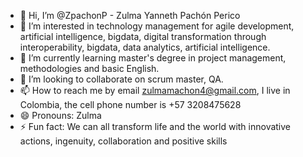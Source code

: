 - 👋 Hi, I’m @ZpachonP - Zulma Yanneth Pachón Perico
- 👀 I’m interested in technology management for agile development, artificial intelligence, bigdata, digital transformation through interoperability, bigdata, data analytics, artificial intelligence.
- 🌱 I’m currently learning master's degree in project management, methodologies and basic English.
- 💞️ I’m looking to collaborate on scrum master, QA.
- 📫 How to reach me  by email zulmamachon4@gmail.com, I live in Colombia, the cell phone number is +57 3208475628
- 😄 Pronouns: Zulma
- ⚡ Fun fact: We can all transform life and the world with innovative actions, ingenuity, collaboration and positive skills

<!---
ZpachonP/ZpachonP is a ✨ special ✨ repository because its `README.md` (this file) appears on your GitHub profile.
You can click the Preview link to take a look at your changes.
--->
